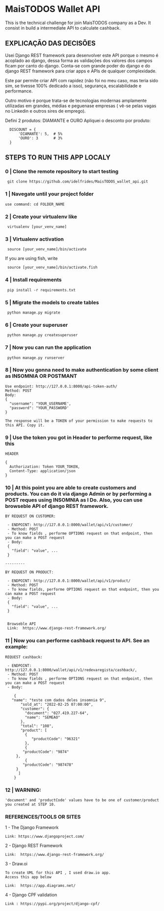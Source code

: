 # MaisTODOS Wallet API

This is the technical challenge for join MaisTODOS company as a Dev. It consist in build a intermediate API to calculate cashback.

## EXPLICAÇÃO DAS DECISÕES

  Usei Django REST framework para desenvolver este API porque o mesmo é acoplado ao django, dessa forma as validações dos valores dos campos ficam por canto do django.
  Conta-se com grande poder do django e do django REST framework para criar apps e APIs de qualquer complexidade.

  Este par permite criar API com rapidez (não foi no meu caso, mas teria sido sim, se tivesse 100% dedicado a isso), segurança, escalabilidade e performance.

  Outro motivo é porque trata-se de tecnologias modernas amplamente utilizadas em grandes, médias e peguenase empresas ( vê-se pelas vagas no Linkedin e outros sires de emprego).

  Defini 2 produtos: DIAMANTE e OURO
  Apliquei o desconto por produto:

      DISCOUNT = {
          'DIAMANTE': 5,  # 5%
          'OURO': 3       # 3%
      }


## STEPS TO RUN THIS APP LOCALY

### 0 | Clone the remote repository to start testing

     git clone https://github.com/idelfrides/MaisTODOS_wallet_api.git

### 1 | Navegate until your project folder

    use command: cd FOLDER_NAME

### 2 | Create your virtualenv like

     virtualenv [your_venv_name]

### 3 | Virtualenv activation

     source [your_venv_name]/bin/activate

If you are using fish, write

     source [your_venv_name]/bin/activate.fish

### 4 | Install requirements

     pip install -r requirements.txt

### 5 | Migrate the models to create tables

     python manage.py migrate

### 6 | Create your superuser

     python manage.py createsuperuser

### 7 | Now you can run the application

     python manage.py runserver

### 8 | Now you gonna need to make authentication by some  client as INSOMNIA OR POSTMANT

    Use endpoint: http://127.0.0.1:8000/api-token-auth/
    Method: POST
    Body:
    {
      "username": "YOUR_USERNAME',
      "password": "YOUR_PASSWORD'
    }

    The response will be a TOKEN of your permission to make requests to this API. Copy it.

### 9 | Use the token you got in Header to performe request, like this

    HEADER

    {
      Authorization: Token YOUR_TOKEN,
      Content-Type: application/json
    }

### 10 | At this point you are able to create customers and products. You can do it via django Admin or by performing a POST reques using INSOMNIA as I Do. Also, you can use browseble API of django REST framework.

    BY REQUEST ON CUSTOMER:

     - ENDPOINT: http://127.0.0.1:8000/wallet/api/v1/customer/
     - Method: POST
     - To know fields , performe OPTIONS request on that endpoint, then you can make a POST request
     - Body:
     {
       "field": "value", ...
     }

    ---------

    BY REQUEST ON PRODUCT:

     - ENDPOINT: http://127.0.0.1:8000/wallet/api/v1/product/
     - Method: POST
     - To know fields, performe OPTIONS request on that endpoint, then you can make a POST request
     - Body:
     {
       "field": "value", ...
     }

     
     Browseble API 
     Link:  https://www.django-rest-framework.org/
     

### 11 | Now you can performe cashback request to API. See an example:

    REQUEST cashback:

     - ENDPOINT: http://127.0.0.1:8000/wallet/api/v1/redevaregista/cashback/,
     - Method: POST
     - To know fields , performe OPTIONS request on that endpoint, then you can make a POST request
     - Body:

        {
	   "name": "teste com dados deles insomnia 9",
           "sold_at": "2022-02-25 07:00:00",
           "customer": {
             "document": "027.419.227-64",
             "name": "SEMEAO"
           },
           "total": "108",
           "product": [
             {
                "productCode": "96321"
             },
             {
	        "productCode": "9874"
	     },
             {
	        "productCode": "987478"
	     }
          ]
        }

### 12 | WARNING:  
	'document' and 'productCode' values have to be one of customer/product you created at STEP 10.

### REFERENCES/TOOLS OR SITES

  1 - The Django Framework

    Link: https://www.djangoproject.com/

  2 - Django REST Framework

    Link:  https://www.django-rest-framework.org/

  3 - Draw.oi

    To create UML for this API , I used draw.io app.
    Access this app below

    Link:  https://app.diagrams.net/

  4 - Django CPF validation

    Link : https://pypi.org/project/django-cpf/
